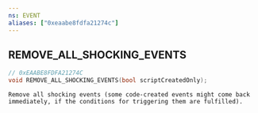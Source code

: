 ```yaml
---
ns: EVENT
aliases: ["0xeaabe8fdfa21274c"]
---
```

## REMOVE_ALL_SHOCKING_EVENTS

```c
// 0xEAABE8FDFA21274C
void REMOVE_ALL_SHOCKING_EVENTS(bool scriptCreatedOnly);
```

```
Remove all shocking events (some code-created events might come back immediately, if the conditions for triggering them are fulfilled).
```
